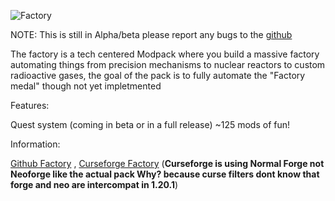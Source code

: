 ![Factory](https://github.com/Derek1256/TheFactory/assets/122692996/e6be0841-feaf-4c4a-b7d7-c34e6d55ea0a)

NOTE: This is still in Alpha/beta please report any bugs to the [github](https://github.com/Derek1256/TheFactory/tree/main)

The factory is a tech centered Modpack where you build a massive factory automating things from precision mechanisms to nuclear reactors to custom radioactive gases, the goal of the pack is to fully automate the "Factory medal" though not yet impletmented

Features:

Quest system (coming in beta or in a full release)
~125 mods of fun!

Information:

[Github Factory](https://github.com/Derek1256/TheFactory/tree/main)
, [Curseforge Factory](https://www.curseforge.com/minecraft/modpacks/thefactory1) (**Curseforge is using Normal Forge not Neoforge like the actual pack Why? because curse filters dont know that forge and neo are intercompat in 1.20.1**)
